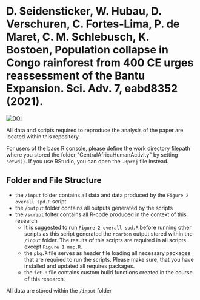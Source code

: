 # D. Seidensticker, W. Hubau, D. Verschuren, C. Fortes-Lima, P. de Maret, C. M. Schlebusch, K. Bostoen, Population collapse in Congo rainforest from 400 CE urges reassessment of the Bantu Expansion. Sci. Adv. 7, eabd8352 (2021).

[![DOI](https://zenodo.org/badge/DOI/10.5281/zenodo.4394894.svg)](https://doi.org/10.5281/zenodo.4394894)

All data and scripts required to reproduce the analysis of the paper are located within this repository.

For users of the base R console, please define the work directory filepath where you stored the folder "CentralAfricaHumanActivity" by setting `setwd()`. If you use RStudio, you can open the `.Rproj` file instead.

## Folder and File Structure



* the `/input` folder contains all data and data produced by the `Figure 2 overall spd.R` script
* the `/output` folder contains all outputs generated by the scripts
* the `/script` folter contains all R-code produced in the context of this research
  * It is suggested to run `Figure 2 overall spd.R` before running other scripts as this script generated the `rcarbon` output stored within the `/input` folder. The results of this scripts are required in all scripts except `Figure 1 map.R`.
  * the `pkg.R` file serves as header file loading all necessary packages that are required to run the scripts. Please make sure, that you have installed and updated all requires packages.
  * the `fct.R` file contains custom build functions created in the course of this research.

All data are stored within the `/input` folder
